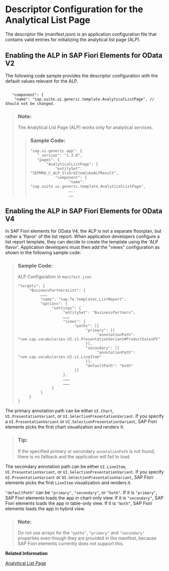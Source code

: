 <!-- loio2a9df06673d34f72b238549d49da8bfb -->

# Descriptor Configuration for the Analytical List Page

The descriptor file \(manifest.json\) is an application configuration file that contains valid entries for initializing the analytical list page \(ALP\).



## Enabling the ALP in SAP Fiori Elements for OData V2

The following code sample provides the descriptor configuration with the default values relevant for the ALP.

```

   "component": {
	"name": "sap.suite.ui.generic.template.AnalyticalListPage", // Should not be changed.

```

> ### Note:  
> The Analytical List Page \(ALP\) works only for analytical services.
> 
> > ### Sample Code:  
> > ```
> > "sap.ui.generic.app": {
> >    "_version": "1.3.0",
> >    "pages": {
> >        "AnalyticalListPage": {
> >            "entitySet": "SEPMRA_C_ALP_SlsOrdItemCubeALPResult",
> >            "component": {
> >                  "name": "sap.suite.ui.generic.template.AnalyticalListPage",
> >                  …..
> >                  ……
> > 
> > ```



<a name="loio2a9df06673d34f72b238549d49da8bfb__section_b3f_qhf_1qb"/>

## Enabling the ALP in SAP Fiori Elements for OData V4

In SAP Fiori elements for OData V4, the ALP is not a separate floorplan, but rather a 'flavor' of the list report. When application developers configure a list report template, they can decide to create the template using the 'ALP flavor'. Application developers must then add the "views" configuration as shown in the following sample code:

> ### Sample Code:  
> ALP Configuration in `manifest.json`
> 
> ```
> "targets": {
>      "BusinessPartnersList": {
>           ………
>           "name": "sap.fe.templates.ListReport",
>           "options": {
>                "settings": {
>                     "entitySet": "BusinessPartners",
>                     ………
>                     "views": {
>                          "paths": [{
>                               "primary": [{
>                                    "annotationPath": "com.sap.vocabularies.UI.v1.PresentationVariant#ProductSalesPV"
>                               }],
>                               "secondary": [{
>                                    "annotationPath": "com.sap.vocabularies.UI.v1.LineItem"
>                               }],
>                               "defaultPath": "both"
>                          }]
>                     },
>                     ………
>                     ………
>                }
>           }
>      }
> }
> ```

The primary annotation path can be either `UI.Chart`, `UI.PresentationVariant`, or `UI.SelectionPresentationVariant`. If you specify a `UI.PresentationVariant` or `UI.SelectionPresentationVariant`, SAP Fiori elements picks the first chart visualization and renders it.

> ### Tip:  
> If the specified primary or secondary `annotationPath` is not found, there is no fallback and the application will fail to load.

The secondary annotation path can be either `UI.LineItem`, `UI.PresentationVariant`, or `UI.SelectionPresentationVariant`. If you specify `UI.PresentationVariant` or `UI.SelectionPresentationVariant`, SAP Fiori elements picks the first `LineItem` visualization and renders it.

`"defaultPath"` can be `"primary"`, `"secondary"`, or `"both"`. If it is `"primary"`, SAP Fiori elements loads the app in chart-only view. If it is `"secondary"`, SAP Fiori elements loads the app in table-only view. If it is `"both"`, SAP Fiori elements loads the app in hybrid view.

> ### Note:  
> Do not use arrays for the `"paths"`, `"primary"` and `"secondary"` properties even though they are provided in the manifest, because SAP Fiori elements currently does not support this.

**Related Information**  


[Analytical List Page](analytical-list-page-3d33684.md "The analytical list page (ALP) offers a unique way to analyze data step by step from different perspectives, to investigate a root cause through drilldown, and to act on transactional content.")


